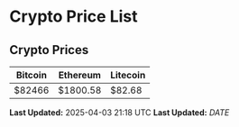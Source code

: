 # Crypto Price List

## Crypto Prices
| Bitcoin | Ethereum | Litecoin |
| ------- | -------- | -------- |
| $82466 | $1800.58 | $82.68 |
**Last Updated:** 2025-04-03 21:18 UTC
**Last Updated:** $DATE$
